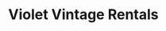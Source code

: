 ---
title: "Violet Vintage Rentals"
url: /indianapolis/violet-vintage-rentals/
shop: storage rental
---